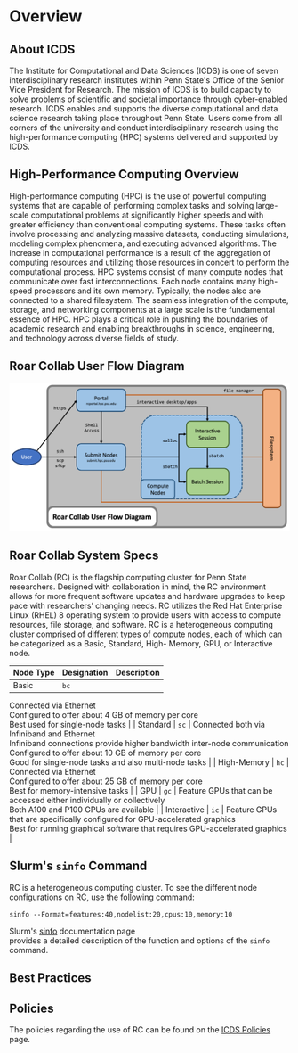 
# Overview




## About ICDS

The Institute for Computational and Data Sciences (ICDS) is one of seven 
interdisciplinary research institutes within Penn State's Office of the Senior 
Vice President for Research. The mission of ICDS is to build capacity to solve 
problems of scientific and societal importance through cyber-enabled research. 
ICDS enables and supports the diverse computational and data science research 
taking place throughout Penn State. Users come from all corners of the 
university and conduct interdisciplinary research using the high-performance 
computing (HPC) systems delivered and supported by ICDS.


## High-Performance Computing Overview

High-performance computing (HPC) is the use of powerful computing systems that 
are capable of performing complex tasks and solving large-scale computational 
problems at significantly higher speeds and with greater efficiency than 
conventional computing systems. These tasks often involve processing and 
analyzing massive datasets, conducting simulations, modeling complex phenomena, 
and executing advanced algorithms. The increase in computational performance is 
a result of the aggregation of computing resources and utilizing those 
resources in concert to perform the computational process. HPC systems consist 
of many compute nodes that communicate over fast interconnections. Each node 
contains many high-speed processors and its own memory. Typically, the nodes 
also are connected to a shared filesystem. The seamless integration of the 
compute, storage, and networking components at a large scale is the fundamental 
essence of HPC. HPC plays a critical role in pushing the boundaries of academic 
research and enabling breakthroughs in science, engineering, and technology 
across diverse fields of study.


## Roar Collab User Flow Diagram

![RC User Flow Diagram](images/RCUserFlowDiagram.png)


## Roar Collab System Specs

Roar Collab (RC) is the flagship computing cluster for Penn State researchers. 
Designed with collaboration in mind, the RC environment allows for more 
frequent software updates and hardware upgrades to keep pace with researchers’ 
changing needs. RC utilizes the Red Hat Enterprise Linux (RHEL) 8 operating 
system to provide users with access to compute resources, file storage, and 
software. RC is a heterogeneous computing cluster comprised of different types 
of compute nodes, each of which can be categorized as a Basic, Standard, High-
Memory, GPU, or Interactive node.

| Node Type | Designation | Description |
| ---- | ---- | ---- |
| Basic | `bc` | 
Connected via Ethernet<br>
Configured to offer about 4 GB of memory per core<br>
Best used for single-node tasks |
| Standard | `sc` | 
Connected both via Infiniband and Ethernet<br>
Infiniband connections provide higher bandwidth inter-node communication<br>
Configured to offer about 10 GB of memory per core<br>
Good for single-node tasks and also multi-node tasks |
| High-Memory | `hc` | 
Connected via Ethernet<br>
Configured to offer about 25 GB of memory per core<br>
Best for memory-intensive tasks |
| GPU | `gc` | 
Feature GPUs that can be accessed either individually or collectively<br>
Both A100 and P100 GPUs are available |
| Interactive | `ic` | 
Feature GPUs that are specifically configured for GPU-accelerated graphics<br>
Best for running graphical software that requires GPU-accelerated graphics |


[//]:<> (## Roar Collab System Specifications)

[//]:<> (insert automated table that breaks down the nodes and node characteristics)


## Slurm's `sinfo` Command

RC is a heterogeneous computing cluster. To see the different node
configurations on RC, use the following command:
```
sinfo --Format=features:40,nodelist:20,cpus:10,memory:10
```

Slurm's [sinfo](https://slurm.schedmd.com/sinfo.html) documentation page  
provides a detailed description of the function and options of the `sinfo` 
command.


## Best Practices




## Policies

The policies regarding the use of RC can be found on the 
[ICDS Policies](https://www.icds.psu.edu/computing-services/roar-policies/) 
page.


